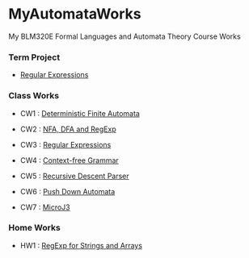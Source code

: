 # MyAutomataWorks
My BLM320E Formal Languages and Automata Theory Course Works

### Term Project
* [Regular Expressions](https://sahinalcin.github.io/MyAutomataWorks/PROJECT/MyTermProject.html)

### Class Works
* CW1 : [Deterministic Finite Automata](https://sahinalcin.github.io/MyAutomataWorks/CW1/CW1.html)

* CW2 : [NFA, DFA and RegExp](https://sahinalcin.github.io/MyAutomataWorks/CW2/CW2.html)

* CW3 : [Regular Expressions](https://sahinalcin.github.io/MyAutomataWorks/CW3/CW3.html)

* CW4 : [Context-free Grammar](https://sahinalcin.github.io/MyAutomataWorks/CW4/CW4.html)

* CW5 : [Recursive Descent Parser](https://sahinalcin.github.io/MyAutomataWorks/CW5/Expression.html)

* CW6 : [Push Down Automata](https://sahinalcin.github.io/MyAutomataWorks/CW6/CW6.html)

* CW7 : [MicroJ3](https://sahinalcin.github.io/MyAutomataWorks/CW7/microJ3.html)

### Home Works
* HW1 : [RegExp for Strings and Arrays](https://sahinalcin.github.io/MyAutomataWorks/HW1/HW1.html)


